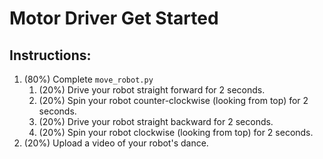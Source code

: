 # Motor Driver Get Started
## Instructions:
1. (80%) Complete `move_robot.py`
    1. (20%) Drive your robot straight forward for 2 seconds.
    2. (20%) Spin your robot counter-clockwise (looking from top) for 2 seconds.
    3. (20%) Drive your robot straight backward for 2 seconds.
    4. (20%) Spin your robot clockwise (looking from top) for 2 seconds.
2. (20%) Upload a video of your robot's dance.
